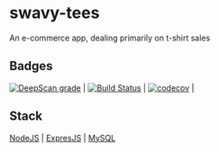 # swavy-tees
An e-commerce app, dealing primarily on t-shirt sales

## Badges
[![DeepScan grade](https://deepscan.io/api/teams/2900/projects/4836/branches/38490/badge/grade.svg)](https://deepscan.io/dashboard#view=project&tid=2900&pid=4836&bid=38490) \|
[![Build Status](https://travis-ci.org/emekafredy/swavy-tees.svg?branch=develop)](https://travis-ci.org/emekafredy/swavy-tees) \|
[![codecov](https://codecov.io/gh/emekafredy/m-tracker-graphql/branch/develop/graph/badge.svg)](https://codecov.io/gh/emekafredy/m-tracker-graphql) \|

## Stack
[NodeJS](https://nodejs.org/en/) \|
[ExpresJS](https://expressjs.com/) \|
[MySQL](https://docs.mongodb.com/)
